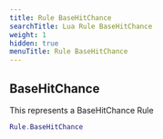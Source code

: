 ```yaml
---
title: Rule BaseHitChance
searchTitle: Lua Rule BaseHitChance
weight: 1
hidden: true
menuTitle: Rule BaseHitChance
---
```

## BaseHitChance

This represents a BaseHitChance Rule
```lua
Rule.BaseHitChance
```
